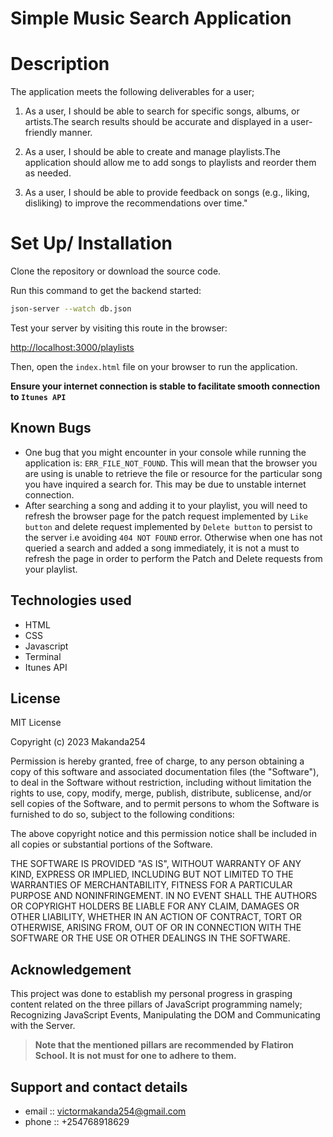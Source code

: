 # Simple Music Search Application

# Description
The application meets the following deliverables for a user;

1. As a user, I should be able to search for specific songs, albums, or artists.The search results should be accurate and displayed in a user-friendly manner.

2. As a user, I should be able to create and manage playlists.The application should allow me to add songs to playlists and reorder them as needed.

3. As a user, I should be able to provide feedback on songs (e.g., liking, disliking) to improve the recommendations over time."

# Set Up/ Installation 

Clone the repository or download the source code.

Run this command to get the backend started:

```sh
json-server --watch db.json
```

Test your server by visiting this route in the browser:

[http://localhost:3000/playlists](http://localhost:3000/playlists)

Then, open the `index.html` file on your browser to run the application.

**Ensure your internet connection is stable to facilitate smooth connection to `Itunes API`**

## Known Bugs
- One bug that you might encounter in your console while running the application is: `ERR_FILE_NOT_FOUND`. 
  This will mean that the browser you are using is unable to retrieve the file or resource for the particular 
  song you have inquired a search for. This may be due to unstable internet connection.
- After searching a song and adding it to your playlist, you will need to refresh the browser page 
  for the patch  request implemented by `Like button` and delete request implemented by `Delete button` to persist 
  to the server i.e avoiding `404 NOT FOUND` error. Otherwise when one has not queried a search and added a song immediately, it is not a must to refresh the page in order to perform the Patch and Delete requests from your playlist.

## Technologies used
- HTML
- CSS
- Javascript
- Terminal
- Itunes API

## License
MIT License

Copyright (c) 2023 Makanda254

Permission is hereby granted, free of charge, to any person obtaining a copy
of this software and associated documentation files (the "Software"), to deal
in the Software without restriction, including without limitation the rights
to use, copy, modify, merge, publish, distribute, sublicense, and/or sell
copies of the Software, and to permit persons to whom the Software is
furnished to do so, subject to the following conditions:

The above copyright notice and this permission notice shall be included in all
copies or substantial portions of the Software.

THE SOFTWARE IS PROVIDED "AS IS", WITHOUT WARRANTY OF ANY KIND, EXPRESS OR
IMPLIED, INCLUDING BUT NOT LIMITED TO THE WARRANTIES OF MERCHANTABILITY,
FITNESS FOR A PARTICULAR PURPOSE AND NONINFRINGEMENT. IN NO EVENT SHALL THE
AUTHORS OR COPYRIGHT HOLDERS BE LIABLE FOR ANY CLAIM, DAMAGES OR OTHER
LIABILITY, WHETHER IN AN ACTION OF CONTRACT, TORT OR OTHERWISE, ARISING FROM,
OUT OF OR IN CONNECTION WITH THE SOFTWARE OR THE USE OR OTHER DEALINGS IN THE
SOFTWARE.

## Acknowledgement
This project was done to establish my personal progress in grasping content related on the three pillars of JavaScript programming namely; Recognizing JavaScript Events, Manipulating the DOM and Communicating with the Server. 

 > **Note that the mentioned pillars are recommended by Flatiron School. 
     It is not must for one to adhere to them.**



## Support and contact details
- email :: victormakanda254@gmail.com
- phone :: +254768918629